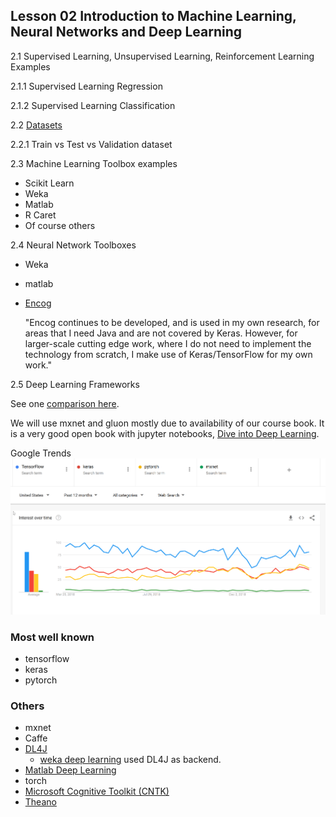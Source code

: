 ## Lesson 02 Introduction to Machine Learning, Neural Networks and Deep Learning

2.1 Supervised Learning, Unsupervised Learning, Reinforcement Learning Examples

2.1.1 Supervised Learning Regression

2.1.2 Supervised Learning Classification




2.2 [Datasets](Datasets.md)

2.2.1 Train vs Test vs Validation dataset


2.3 Machine Learning Toolbox examples

- Scikit Learn
- Weka 
- Matlab
- R Caret
- Of course others

2.4 Neural Network Toolboxes

- Weka
- matlab
- [Encog](https://www.heatonresearch.com/encog/)

    "Encog continues to be developed, and is used in my own research, for areas that I need Java and are not covered by Keras. However, for larger-scale cutting edge work, where I do not need to implement the technology from scratch, I make use of Keras/TensorFlow for my own work."

2.5 Deep Learning Frameworks

See one [comparison here](https://towardsdatascience.com/deep-learning-framework-power-scores-2018-23607ddf297a).


We will use mxnet and gluon mostly due to availability of our course book.
It is a very good open book with jupyter notebooks, [Dive into Deep Learning](https://d2l.ai/index.html).


Google Trends
![Google Trends Deep Learning Frameworks](/images/google-trends-dl-frameworks.png)


### Most well known

- tensorflow
- keras
- pytorch

### Others


- mxnet
- Caffe
- [DL4J](https://deeplearning4j.org/)
    - [weka deep learning](https://deeplearning.cms.waikato.ac.nz/) used DL4J as backend. 
- [Matlab Deep Learning](https://de.mathworks.com/solutions/deep-learning.html)
- torch
- [Microsoft Cognitive Toolkit (CNTK)](https://github.com/Microsoft/cntk)
- [Theano](https://github.com/Theano/Theano)

